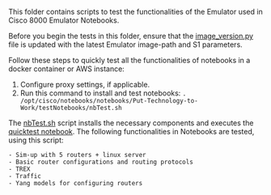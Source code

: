 This folder contains scripts to test the functionalities of the Emulator used in Cisco 8000 Emulator Notebooks. 

Before you begin the tests in this folder, ensure that the [image_version.py](./../../image_version.py) file is updated with the latest Emulator image-path and S1 parameters. 

Follow these steps to quickly test all the functionalities of notebooks in a docker container or AWS instance:
1) Configure proxy settings, if applicable.
2) Run this command to install and test notebooks:
  ```. /opt/cisco/notebooks/notebooks/Put-Technology-to-Work/testNotebooks/nbTest.sh```
  
  The [nbTest.sh](./nbTest.sh) script installs the necessary components and executes the [quicktest notebook](./quicktestNB.ipynb). 
  The following functionalities in Notebooks are tested, using this script:
 
    - Sim-up with 5 routers + linux server
    - Basic router configurations and routing protocols
    - TREX
    - Traffic
    - Yang models for configuring routers

  
  
